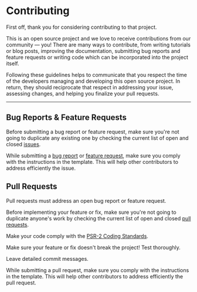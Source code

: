 # Contributing

First off, thank you for considering contributing to that project.

This is an open source project and we love to receive contributions from our community — you! There are many ways to contribute, from writing tutorials or blog posts, improving the documentation, submitting bug reports and feature requests or writing code which can be incorporated into the project itself.

Following these guidelines helps to communicate that you respect the time of the developers managing and developing this open source project. In return, they should reciprocate that respect in addressing your issue, assessing changes, and helping you finalize your pull requests.

---

## Bug Reports & Feature Requests

Before submitting a bug report or feature request, make sure you're not going to duplicate any existing one by checking the current list of open and closed [issues](https://github.com/opportus/object-mapper/issues).

While submitting a [bug report](https://github.com/opportus/object-mapper/issues/new?template=bug_report.md) or [feature request](https://github.com/opportus/object-mapper/issues/new?template=feature_request.md), make sure you comply with the instructions in the template. This will help other contributors to address efficiently the issue.

## Pull Requests

Pull requests must address an open bug report or feature request.

Before implementing your feature or fix, make sure you're not going to duplicate anyone's work by checking the current list of open and closed [pull requests](https://github.com/opportus/object-mapper/pulls).

Make your code comply with the [PSR-2 Coding Standards](https://www.php-fig.org/psr/psr-2/).

Make sure your feature or fix doesn't break the project! Test thoroughly.

Leave detailed commit messages.

While submitting a pull request, make sure you comply with the instructions in the template. This will help other contributors to address efficiently the pull request.

